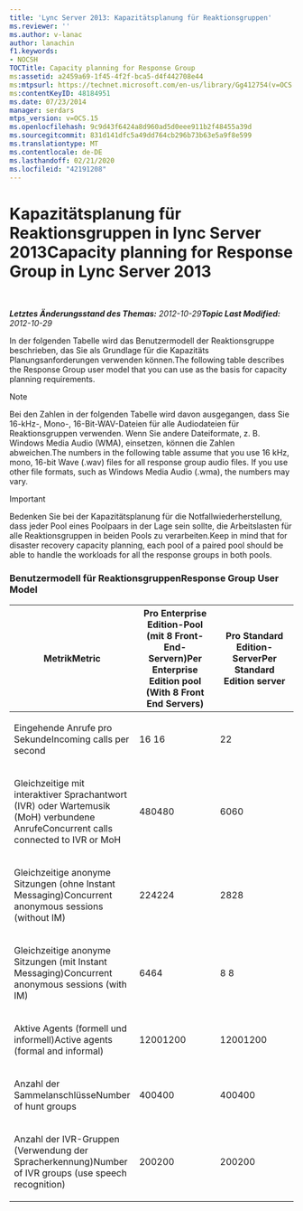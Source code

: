 ```yaml
---
title: 'Lync Server 2013: Kapazitätsplanung für Reaktionsgruppen'
ms.reviewer: ''
ms.author: v-lanac
author: lanachin
f1.keywords:
- NOCSH
TOCTitle: Capacity planning for Response Group
ms:assetid: a2459a69-1f45-4f2f-bca5-d4f442708e44
ms:mtpsurl: https://technet.microsoft.com/en-us/library/Gg412754(v=OCS.15)
ms:contentKeyID: 48184951
ms.date: 07/23/2014
manager: serdars
mtps_version: v=OCS.15
ms.openlocfilehash: 9c9d43f6424a8d960ad5d0eee911b2f48455a39d
ms.sourcegitcommit: 831d141dfc5a49dd764cb296b73b63e5a9f8e599
ms.translationtype: MT
ms.contentlocale: de-DE
ms.lasthandoff: 02/21/2020
ms.locfileid: "42191208"
---
```

<div data-xmlns="http://www.w3.org/1999/xhtml">

<div class="topic" data-xmlns="http://www.w3.org/1999/xhtml" data-msxsl="urn:schemas-microsoft-com:xslt" data-cs="https://msdn.microsoft.com/">

<div data-asp="https://msdn2.microsoft.com/asp">

# <a name="capacity-planning-for-response-group-in-lync-server-2013"></a><span data-ttu-id="9fcf0-102">Kapazitätsplanung für Reaktionsgruppen in lync Server 2013</span><span class="sxs-lookup"><span data-stu-id="9fcf0-102">Capacity planning for Response Group in Lync Server 2013</span></span>

</div>

<div id="mainSection">

<div id="mainBody">

<span> </span>

<span data-ttu-id="9fcf0-103">_**Letztes Änderungsstand des Themas:** 2012-10-29_</span><span class="sxs-lookup"><span data-stu-id="9fcf0-103">_**Topic Last Modified:** 2012-10-29_</span></span>

<div id="sectionSection0" class="section">

<span data-ttu-id="9fcf0-104">In der folgenden Tabelle wird das Benutzermodell der Reaktionsgruppe beschrieben, das Sie als Grundlage für die Kapazitäts Planungsanforderungen verwenden können.</span><span class="sxs-lookup"><span data-stu-id="9fcf0-104">The following table describes the Response Group user model that you can use as the basis for capacity planning requirements.</span></span>

<div>


> [!NOTE]  
> <span data-ttu-id="9fcf0-p101">Bei den Zahlen in der folgenden Tabelle wird davon ausgegangen, dass Sie 16-kHz-, Mono-, 16-Bit-WAV-Dateien für alle Audiodateien für Reaktionsgruppen verwenden. Wenn Sie andere Dateiformate, z. B. Windows Media Audio (WMA), einsetzen, können die Zahlen abweichen.</span><span class="sxs-lookup"><span data-stu-id="9fcf0-p101">The numbers in the following table assume that you use 16 kHz, mono, 16-bit Wave (.wav) files for all response group audio files. If you use other file formats, such as Windows Media Audio (.wma), the numbers may vary.</span></span>



</div>

<div>


> [!IMPORTANT]  
> <span data-ttu-id="9fcf0-107">Bedenken Sie bei der Kapazitätsplanung für die Notfallwiederherstellung, dass jeder Pool eines Poolpaars in der Lage sein sollte, die Arbeitslasten für alle Reaktionsgruppen in beiden Pools zu verarbeiten.</span><span class="sxs-lookup"><span data-stu-id="9fcf0-107">Keep in mind that for disaster recovery capacity planning, each pool of a paired pool should be able to handle the workloads for all the response groups in both pools.</span></span>



</div>

### <a name="response-group-user-model"></a><span data-ttu-id="9fcf0-108">Benutzermodell für Reaktionsgruppen</span><span class="sxs-lookup"><span data-stu-id="9fcf0-108">Response Group User Model</span></span>

<table>
<colgroup>
<col style="width: 33%" />
<col style="width: 33%" />
<col style="width: 33%" />
</colgroup>
<thead>
<tr class="header">
<th><span data-ttu-id="9fcf0-109">Metrik</span><span class="sxs-lookup"><span data-stu-id="9fcf0-109">Metric</span></span></th>
<th><span data-ttu-id="9fcf0-110">Pro Enterprise Edition-Pool (mit 8 Front-End-Servern)</span><span class="sxs-lookup"><span data-stu-id="9fcf0-110">Per Enterprise Edition pool (With 8 Front End Servers)</span></span></th>
<th><span data-ttu-id="9fcf0-111">Pro Standard Edition-Server</span><span class="sxs-lookup"><span data-stu-id="9fcf0-111">Per Standard Edition server</span></span></th>
</tr>
</thead>
<tbody>
<tr class="odd">
<td><p><span data-ttu-id="9fcf0-112">Eingehende Anrufe pro Sekunde</span><span class="sxs-lookup"><span data-stu-id="9fcf0-112">Incoming calls per second</span></span></p></td>
<td><p><span data-ttu-id="9fcf0-113">16 </span><span class="sxs-lookup"><span data-stu-id="9fcf0-113">16</span></span></p></td>
<td><p><span data-ttu-id="9fcf0-114">2</span><span class="sxs-lookup"><span data-stu-id="9fcf0-114">2</span></span></p></td>
</tr>
<tr class="even">
<td><p><span data-ttu-id="9fcf0-115">Gleichzeitige mit interaktiver Sprachantwort (IVR) oder Wartemusik (MoH) verbundene Anrufe</span><span class="sxs-lookup"><span data-stu-id="9fcf0-115">Concurrent calls connected to IVR or MoH</span></span></p></td>
<td><p><span data-ttu-id="9fcf0-116">480</span><span class="sxs-lookup"><span data-stu-id="9fcf0-116">480</span></span></p></td>
<td><p><span data-ttu-id="9fcf0-117">60</span><span class="sxs-lookup"><span data-stu-id="9fcf0-117">60</span></span></p></td>
</tr>
<tr class="odd">
<td><p><span data-ttu-id="9fcf0-118">Gleichzeitige anonyme Sitzungen (ohne Instant Messaging)</span><span class="sxs-lookup"><span data-stu-id="9fcf0-118">Concurrent anonymous sessions (without IM)</span></span></p></td>
<td><p><span data-ttu-id="9fcf0-119">224</span><span class="sxs-lookup"><span data-stu-id="9fcf0-119">224</span></span></p></td>
<td><p><span data-ttu-id="9fcf0-120">28</span><span class="sxs-lookup"><span data-stu-id="9fcf0-120">28</span></span></p></td>
</tr>
<tr class="even">
<td><p><span data-ttu-id="9fcf0-121">Gleichzeitige anonyme Sitzungen (mit Instant Messaging)</span><span class="sxs-lookup"><span data-stu-id="9fcf0-121">Concurrent anonymous sessions (with IM)</span></span></p></td>
<td><p><span data-ttu-id="9fcf0-122">64</span><span class="sxs-lookup"><span data-stu-id="9fcf0-122">64</span></span></p></td>
<td><p><span data-ttu-id="9fcf0-123">8 </span><span class="sxs-lookup"><span data-stu-id="9fcf0-123">8</span></span></p></td>
</tr>
<tr class="odd">
<td><p><span data-ttu-id="9fcf0-124">Aktive Agents (formell und informell)</span><span class="sxs-lookup"><span data-stu-id="9fcf0-124">Active agents (formal and informal)</span></span></p></td>
<td><p><span data-ttu-id="9fcf0-125">1200</span><span class="sxs-lookup"><span data-stu-id="9fcf0-125">1200</span></span></p></td>
<td><p><span data-ttu-id="9fcf0-126">1200</span><span class="sxs-lookup"><span data-stu-id="9fcf0-126">1200</span></span></p></td>
</tr>
<tr class="even">
<td><p><span data-ttu-id="9fcf0-127">Anzahl der Sammelanschlüsse</span><span class="sxs-lookup"><span data-stu-id="9fcf0-127">Number of hunt groups</span></span></p></td>
<td><p><span data-ttu-id="9fcf0-128">400</span><span class="sxs-lookup"><span data-stu-id="9fcf0-128">400</span></span></p></td>
<td><p><span data-ttu-id="9fcf0-129">400</span><span class="sxs-lookup"><span data-stu-id="9fcf0-129">400</span></span></p></td>
</tr>
<tr class="odd">
<td><p><span data-ttu-id="9fcf0-130">Anzahl der IVR-Gruppen (Verwendung der Spracherkennung)</span><span class="sxs-lookup"><span data-stu-id="9fcf0-130">Number of IVR groups (use speech recognition)</span></span></p></td>
<td><p><span data-ttu-id="9fcf0-131">200</span><span class="sxs-lookup"><span data-stu-id="9fcf0-131">200</span></span></p></td>
<td><p><span data-ttu-id="9fcf0-132">200</span><span class="sxs-lookup"><span data-stu-id="9fcf0-132">200</span></span></p></td>
</tr>
</tbody>
</table>


</div>

</div>

<span> </span>

</div>

</div>

</div>


